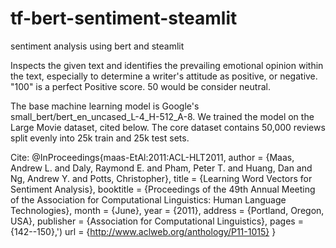 # tf-bert-sentiment-steamlit
sentiment analysis using bert and steamlit

Inspects the given text and identifies the prevailing emotional opinion within the text, especially to determine a writer\'s attitude as positive, or negative.
"100" is a perfect Positive score. 50 would be consider neutral.

The base machine learning model is Google\'s small_bert/bert_en_uncased_L-4_H-512_A-8.
We trained the model on the Large Movie dataset, cited below.
The core dataset contains 50,000 reviews split evenly into 25k train and 25k test sets.


    
Cite: @InProceedings{maas-EtAl:2011:ACL-HLT2011,
author    = {Maas, Andrew L.  and  Daly, Raymond E.  and  Pham, Peter T.  and  Huang,
     Dan and Ng, Andrew Y. and  Potts, Christopher},
title     = {Learning Word Vectors for Sentiment Analysis},
booktitle = {Proceedings of the 49th Annual Meeting of the Association for 
     Computational Linguistics: Human Language Technologies},
month     = {June},
year      = {2011},
address   = {Portland, Oregon, USA},
publisher = {Association for Computational Linguistics},
pages     = {142--150},')
url       = {http://www.aclweb.org/anthology/P11-1015}
}
